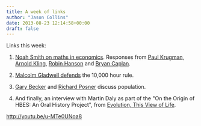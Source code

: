 ```yaml
---
title: A week of links
author: "Jason Collins"
date: 2013-08-23 12:14:58+00:00
draft: false
---
```


Links this week:



	
  1. [Noah Smith on maths in economics](http://noahpinionblog.blogspot.com.au/2013/08/a-few-words-about-math.html). Responses from [Paul Krugman](http://krugman.blogs.nytimes.com/2013/08/21/the-point-of-economath/?_r=1), [Arnold Kling](http://www.arnoldkling.com/blog/noah-smith-picks-up-the-theme/), [Robin Hanson](http://www.overcomingbias.com/2013/08/math-over-used-but-useful.html) and [Bryan Caplan](http://econlog.econlib.org/archives/2013/08/economath_fails.html).


	
  2. [Malcolm Gladwell defends](http://www.newyorker.com/online/blogs/sportingscene/2013/08/psychology-ten-thousand-hour-rule-complexity.html) the 10,000 hour rule.

	
  3. [Gary Becker](http://www.becker-posner-blog.com/2013/08/low-birth-rates-causes-consequences-and-remedies-becker.html) and [Richard Posner](http://www.becker-posner-blog.com/2013/08/does-the-world-need-more-people-posner.html) discuss population.

	
  4. And finally, an interview with Martin Daly as part of the "On the Origin of HBES: An Oral History Project", from [Evolution, This View of Life](http://www.thisviewoflife.com/index.php/magazine/articles/on-the-origin-of-human-behavior-and-evolution-society-martin-daly).


http://youtu.be/u-MTe0UNoa8



